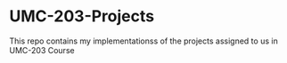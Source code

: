# UMC-203-Projects

This repo contains my implementationss of the projects assigned to us in UMC-203 Course
